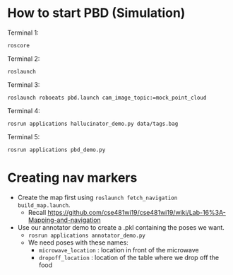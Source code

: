 # How to start PBD (Simulation)

Terminal 1:

``
roscore
``

Terminal 2:

``
roslaunch 
``

Terminal 3:

``
roslaunch roboeats pbd.launch cam_image_topic:=mock_point_cloud
``

Terminal 4:

``
rosrun applications hallucinator_demo.py data/tags.bag 
``

Terminal 5:

``
rosrun applications pbd_demo.py 
``


# Creating nav markers

- Create the map first using ``roslaunch fetch_navigation build_map.launch``. 
  - Recall https://github.com/cse481wi19/cse481wi19/wiki/Lab-16%3A-Mapping-and-navigation
- Use our annotator demo to create a .pkl containing the poses we want.
  - ``rosrun applications annotator_demo.py ``
  - We need poses with these names:
    - ``microwave_location`` : location in front of the microwave
    - ``dropoff_location`` : location of the table where we drop off the food